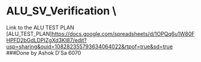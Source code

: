 # ALU_SV_Verification \
Link to the ALU TEST PLAN \
[ALU_TEST_PLAN]https://docs.google.com/spreadsheets/d/1OPQq6u1W80FHPFD2bGdLDPIZgXd3KI87/edit?usp=sharing&ouid=108282355793634064022&rtpof=true&sd=true \
###Done by Ashok D'Sa 6070
